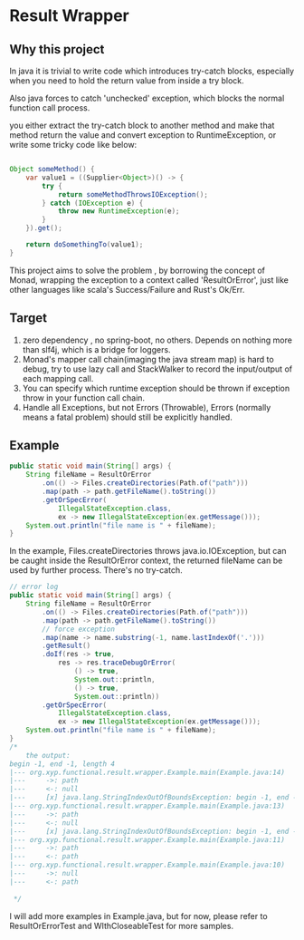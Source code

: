 # Result Wrapper

## Why this project

In java it is trivial to write code which introduces try-catch blocks, especially when you need to hold the return value from inside a try block.

Also java forces to catch 'unchecked' exception, which blocks the normal function call process.

you either extract the try-catch block to another method and make that method return the value and convert exception to RuntimeException, or write some tricky code like below:

```java

Object someMethod() {
    var value1 = ((Supplier<Object>)() -> {
        try {
            return someMethodThrowsIOException();
        } catch (IOException e) {
            throw new RuntimeException(e);
        }
    }).get();

    return doSomethingTo(value1);
}

```

This project aims to solve the problem , by borrowing the concept of Monad, wrapping the exception to a context called 'ResultOrError', just like other languages like scala's Success/Failure and Rust's Ok/Err.

## Target

1. zero dependency , no spring-boot, no others. Depends on nothing more than slf4j, which is a bridge for loggers.
2. Monad's mapper call chain(imaging the java stream map) is hard to debug, try to use lazy call and StackWalker to record the input/output of each mapping call.
3. You can specify which runtime exception should be thrown if exception throw in your function call chain.
4. Handle all Exceptions, but not Errors (Throwable), Errors (normally means a fatal problem) should still be explicitly handled.

## Example

```java
public static void main(String[] args) {
    String fileName = ResultOrError
        .on(() -> Files.createDirectories(Path.of("path")))
        .map(path -> path.getFileName().toString())
        .getOrSpecError(
            IllegalStateException.class,
            ex -> new IllegalStateException(ex.getMessage()));
    System.out.println("file name is " + fileName);
}
```

In the example, Files.createDirectories throws java.io.IOException, but can be caught inside the ResultOrError context, the returned fileName can be used by further process. There's no try-catch.


```java
// error log
public static void main(String[] args) {
    String fileName = ResultOrError
        .on(() -> Files.createDirectories(Path.of("path")))
        .map(path -> path.getFileName().toString())
        // force exception
        .map(name -> name.substring(-1, name.lastIndexOf('.')))
        .getResult()
        .doIf(res -> true,
            res -> res.traceDebugOrError(
                () -> true,
                System.out::println,
                () -> true,
                System.out::println))
        .getOrSpecError(
            IllegalStateException.class,
            ex -> new IllegalStateException(ex.getMessage()));
    System.out.println("file name is " + fileName);
}
/*
    the output:
begin -1, end -1, length 4
|--- org.xyp.functional.result.wrapper.Example.main(Example.java:14)
|---     ->: path
|---     <-: null
|---     [x] java.lang.StringIndexOutOfBoundsException: begin -1, end -1, length 4
|--- org.xyp.functional.result.wrapper.Example.main(Example.java:13)
|---     ->: path
|---     <-: null
|---     [x] java.lang.StringIndexOutOfBoundsException: begin -1, end -1, length 4
|--- org.xyp.functional.result.wrapper.Example.main(Example.java:11)
|---     ->: path
|---     <-: path
|--- org.xyp.functional.result.wrapper.Example.main(Example.java:10)
|---     ->: null
|---     <-: path 
    
 */
```


I will add more examples in Example.java, but for now, please refer to ResultOrErrorTest and WIthCloseableTest for more samples.